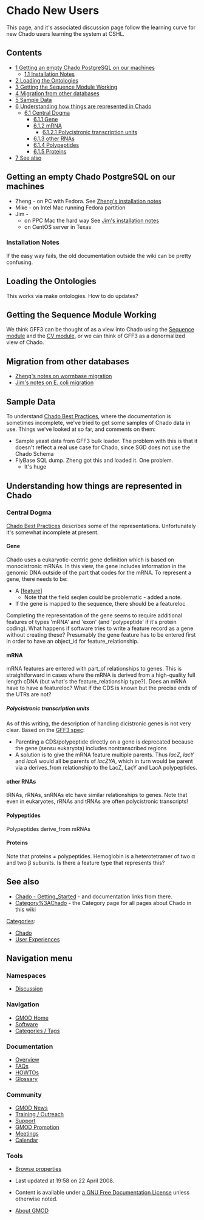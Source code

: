 



<span id="top"></span>




# <span dir="auto">Chado New Users</span>









This page, and it's associated discussion page follow the learning curve
for new Chado users learning the system at CSHL.


## Contents



- [<span class="tocnumber">1</span> <span class="toctext">Getting an
  empty Chado PostgreSQL on our
  machines</span>](#Getting_an_empty_Chado_PostgreSQL_on_our_machines)
  - [<span class="tocnumber">1.1</span>
    <span class="toctext">Installation
    Notes</span>](#Installation_Notes)
- [<span class="tocnumber">2</span> <span class="toctext">Loading the
  Ontologies</span>](#Loading_the_Ontologies)
- [<span class="tocnumber">3</span> <span class="toctext">Getting the
  Sequence Module Working</span>](#Getting_the_Sequence_Module_Working)
- [<span class="tocnumber">4</span> <span class="toctext">Migration from
  other databases</span>](#Migration_from_other_databases)
- [<span class="tocnumber">5</span> <span class="toctext">Sample
  Data</span>](#Sample_Data)
- [<span class="tocnumber">6</span> <span class="toctext">Understanding
  how things are represented in
  Chado</span>](#Understanding_how_things_are_represented_in_Chado)
  - [<span class="tocnumber">6.1</span> <span class="toctext">Central
    Dogma</span>](#Central_Dogma)
    - [<span class="tocnumber">6.1.1</span>
      <span class="toctext">Gene</span>](#Gene)
    - [<span class="tocnumber">6.1.2</span>
      <span class="toctext">mRNA</span>](#mRNA)
      - [<span class="tocnumber">6.1.2.1</span>
        <span class="toctext">Polycistronic transcription
        units</span>](#Polycistronic_transcription_units)
    - [<span class="tocnumber">6.1.3</span> <span class="toctext">other
      RNAs</span>](#other_RNAs)
    - [<span class="tocnumber">6.1.4</span>
      <span class="toctext">Polypeptides</span>](#Polypeptides)
    - [<span class="tocnumber">6.1.5</span>
      <span class="toctext">Proteins</span>](#Proteins)
- [<span class="tocnumber">7</span> <span class="toctext">See
  also</span>](#See_also)



## <span id="Getting_an_empty_Chado_PostgreSQL_on_our_machines" class="mw-headline">Getting an empty Chado PostgreSQL on our machines</span>

- Zheng - on PC with Fedora. See [Zheng's installation
  notes](Zheng's_installation_notes "Zheng's installation notes")
- Mike - on Intel Mac running Fedora partition
- Jim -
  - on PPC Mac the hard way See [Jim's installation
    notes](Jim's_installation_notes "Jim's installation notes")
  - on CentOS server in Texas

### <span id="Installation_Notes" class="mw-headline">Installation Notes</span>

If the easy way fails, the old documentation outside the wiki can be
pretty confusing.

## <span id="Loading_the_Ontologies" class="mw-headline">Loading the Ontologies</span>

This works via make ontologies. How to do updates?

## <span id="Getting_the_Sequence_Module_Working" class="mw-headline">Getting the Sequence Module Working</span>

We think GFF3 can be thought of as a view into Chado using the [Sequence
module](Chado_Sequence_Module "Chado Sequence Module") and the [CV
module](Chado_CV_Module "Chado CV Module"), or we can think of GFF3 as a
denormalized view of Chado.

## <span id="Migration_from_other_databases" class="mw-headline">Migration from other databases</span>

- [Zheng's notes on wormbase
  migration](Zheng's_notes_on_wormbase_migration "Zheng's notes on wormbase migration")
- [Jim's notes on E. coli
  migration](Jim's_notes_on_E._coli_migration "Jim's notes on E. coli migration")

## <span id="Sample_Data" class="mw-headline">Sample Data</span>

To understand [Chado Best
Practices](Chado_Best_Practices "Chado Best Practices"), where the
documentation is sometimes incomplete, we've tried to get some samples
of Chado data in use. Things we've looked at so far, and comments on
them:

- Sample yeast data from GFF3 bulk loader. The problem with this is that
  it doesn't reflect a real use case for Chado, since SGD does not use
  the Chado Schema
- FlyBase SQL dump. Zheng got this and loaded it. One problem.
  - It's huge

## <span id="Understanding_how_things_are_represented_in_Chado" class="mw-headline">Understanding how things are represented in Chado</span>

### <span id="Central_Dogma" class="mw-headline">Central Dogma</span>

[Chado Best Practices](Chado_Best_Practices "Chado Best Practices")
describes some of the representations. Unfortunately it's somewhat
incomplete at present.

#### <span id="Gene" class="mw-headline">Gene</span>

Chado uses a eukaryotic-centric gene definition which is based on
monocistronic mRNAs. In this view, the gene includes information in the
genomic DNA outside of the part that codes for the mRNA. To represent a
gene, there needs to be:

- A \[<a
  href="http://gmod.cshl.edu/wiki/index.php/Chado_Tables#Table:_feature#Table:_feature"
  class="external text" rel="nofollow">feature</a>\]
  - Note that the field seqlen could be problematic - added a note.
- If the gene is mapped to the sequence, there should be a featureloc

Completing the representation of the gene seems to require additional
features of types 'mRNA' and 'exon' (and 'polypeptide' if it's protein
coding). What happens if software tries to write a feature record as a
gene without creating these? Presumably the gene feature has to be
entered first in order to have an object_id for feature_relationship.

  

#### <span id="mRNA" class="mw-headline">mRNA</span>

mRNA features are entered with part_of relationships to genes. This is
straightforward in cases where the mRNA is derived from a high-quality
full length cDNA (but what's the feature_relationship type?). Does an
mRNA have to have a featureloc? What if the CDS is known but the precise
ends of the UTRs are not?

##### <span id="Polycistronic_transcription_units" class="mw-headline">Polycistronic transcription units</span>

As of this writing, the description of handling dicistronic genes is not
very clear. Based on the
<a href="http://www.sequenceontology.org/gff3.shtml"
class="external text" rel="nofollow">GFF3 spec</a>:

- Parenting a CDS/polypeptide directly on a gene is deprecated because
  the gene (sensu eukaryota) includes nontranscribed regions
- A solution is to give the mRNA feature multiple parents. Thus *lacZ*,
  *lacY* and *lacA* would all be parents of *lacZYA*, which in turn
  would be parent via a derives_from relationship to the LacZ, LacY and
  LacA polypeptides.

#### <span id="other_RNAs" class="mw-headline">other RNAs</span>

tRNAs, rRNAs, snRNAs etc have similar relationships to genes. Note that
even in eukaryotes, rRNAs and tRNAs are often polycistronic transcripts!

#### <span id="Polypeptides" class="mw-headline">Polypeptides</span>

Polypeptides derive_from mRNAs

#### <span id="Proteins" class="mw-headline">Proteins</span>

Note that proteins ≠ polypeptides. Hemoglobin is a heterotetramer of two
α and two β subunits. Is there a feature type that represents this?

## <span id="See_also" class="mw-headline">See also</span>

- [Chado -
  Getting_Started](Chado_-_Getting_Started "Chado - Getting Started") -
  and documentation links from there.
- [Category%3AChado](Category%3AChado "Category%3AChado") - the Category page
  for all pages about Chado in this wiki




[Categories](Special%3ACategories "Special%3ACategories"):

- [Chado](Category%3AChado "Category%3AChado")
- [User
  Experiences](Category%3AUser_Experiences "Category%3AUser Experiences")






## Navigation menu



### Namespaces


- <span id="ca-talk"><a href="Talk%3AChado_New_Users" accesskey="t"
  title="Discussion about the content page [t]">Discussion</a></span>


### 





### Navigation



- <span id="n-GMOD-Home">[GMOD Home](Main_Page)</span>
- <span id="n-Software">[Software](GMOD_Components)</span>
- <span id="n-Categories-.2F-Tags">[Categories /
  Tags](Categories)</span>




### Documentation



- <span id="n-Overview">[Overview](Overview)</span>
- <span id="n-FAQs">[FAQs](Category%3AFAQ)</span>
- <span id="n-HOWTOs">[HOWTOs](Category%3AHOWTO)</span>
- <span id="n-Glossary">[Glossary](Glossary)</span>




### Community



- <span id="n-GMOD-News">[GMOD News](GMOD_News)</span>
- <span id="n-Training-.2F-Outreach">[Training /
  Outreach](Training_and_Outreach)</span>
- <span id="n-Support">[Support](Support)</span>
- <span id="n-GMOD-Promotion">[GMOD Promotion](GMOD_Promotion)</span>
- <span id="n-Meetings">[Meetings](Meetings)</span>
- <span id="n-Calendar">[Calendar](Calendar)</span>




### Tools

- <span id="t-smwbrowselink"><a href="Special%3ABrowse/Chado_New_Users" rel="smw-browse">Browse
  properties</a></span>



- <span id="footer-info-lastmod">Last updated at 19:58 on 22 April
  2008.</span>
<!-- - <span id="footer-info-viewcount">50,450 page views.</span> -->
- <span id="footer-info-copyright">Content is available under
  <a href="http://www.gnu.org/licenses/fdl-1.3.html" class="external"
  rel="nofollow">a GNU Free Documentation License</a> unless otherwise
  noted.</span>

<!-- -->

- <span id="footer-places-about">[About
  GMOD](GMOD%3AAbout "GMOD%3AAbout")</span>

<!-- -->




